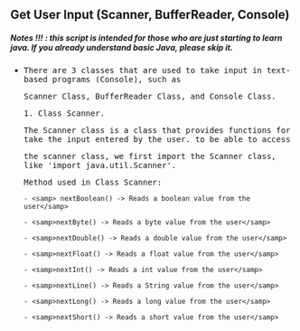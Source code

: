 ## Get User Input (Scanner, BufferReader, Console)
##### Notes !!! : this script is intended for those who are just starting to learn java. If you already understand basic Java, please skip it.

- <samp>There are 3 classes that are used to take input in text-based programs (Console), such as</samp> 
 
  <samp>Scanner Class, BufferReader Class, and Console Class.</samp>
  
    <samp>1. Class Scanner. </samp>
     
    <samp>The Scanner class is a class that provides functions for take the input entered by the user. to be able to access </samp>

    <samp>the scanner class, we first import the Scanner class, like 'import java.util.Scanner'.</samp>

    <samp>Method used in Class Scanner:

      - <samp> nextBoolean() -> Reads a boolean value from the user</samp>

      - <samp>nextByte() -> Reads a byte value from the user</samp>

      - <samp>nextDouble() -> Reads a double value from the user</samp>

      - <samp>nextFloat() -> Reads a float value from the user</samp>

      - <samp>nextInt()	-> Reads a int value from the user</samp>

      - <samp>nextLine() -> Reads a String value from the user</samp>

      - <samp>nextLong() -> Reads a long value from the user</samp>

      - <samp>nextShort() -> Reads a short value from the user</samp>
 
         
